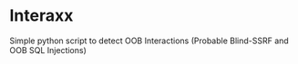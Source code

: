 # Interaxx
Simple python script to detect OOB Interactions (Probable Blind-SSRF and OOB SQL Injections)
